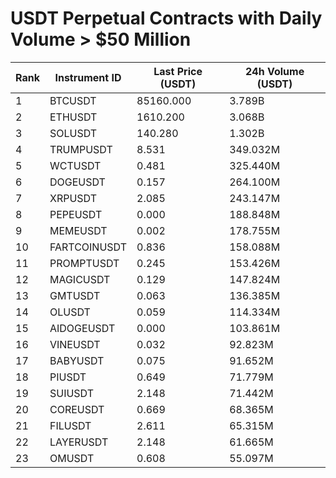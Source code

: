 # USDT Perpetual Contracts with Daily Volume > $50 Million

| Rank | Instrument ID | Last Price (USDT) | 24h Volume (USDT) |
|------|---------------|-------------------|-------------------|
| 1 | BTCUSDT | 85160.000 | 3.789B |
| 2 | ETHUSDT | 1610.200 | 3.068B |
| 3 | SOLUSDT | 140.280 | 1.302B |
| 4 | TRUMPUSDT | 8.531 | 349.032M |
| 5 | WCTUSDT | 0.481 | 325.440M |
| 6 | DOGEUSDT | 0.157 | 264.100M |
| 7 | XRPUSDT | 2.085 | 243.147M |
| 8 | PEPEUSDT | 0.000 | 188.848M |
| 9 | MEMEUSDT | 0.002 | 178.755M |
| 10 | FARTCOINUSDT | 0.836 | 158.088M |
| 11 | PROMPTUSDT | 0.245 | 153.426M |
| 12 | MAGICUSDT | 0.129 | 147.824M |
| 13 | GMTUSDT | 0.063 | 136.385M |
| 14 | OLUSDT | 0.059 | 114.334M |
| 15 | AIDOGEUSDT | 0.000 | 103.861M |
| 16 | VINEUSDT | 0.032 | 92.823M |
| 17 | BABYUSDT | 0.075 | 91.652M |
| 18 | PIUSDT | 0.649 | 71.779M |
| 19 | SUIUSDT | 2.148 | 71.442M |
| 20 | COREUSDT | 0.669 | 68.365M |
| 21 | FILUSDT | 2.611 | 65.315M |
| 22 | LAYERUSDT | 2.148 | 61.665M |
| 23 | OMUSDT | 0.608 | 55.097M |

